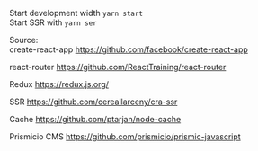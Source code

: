 Start development width `yarn start`  
Start SSR with `yarn ser`



Source:  
create-react-app
https://github.com/facebook/create-react-app

react-router
https://github.com/ReactTraining/react-router

Redux
https://redux.js.org/

SSR
https://github.com/cereallarceny/cra-ssr

Cache
https://github.com/ptarjan/node-cache

Prismicio CMS
https://github.com/prismicio/prismic-javascript
